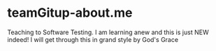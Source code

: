 # teamGitup-about.me
Teaching to Software Testing.
I am learning anew and this is just NEW indeed!
I will get through this in grand style by God's Grace
